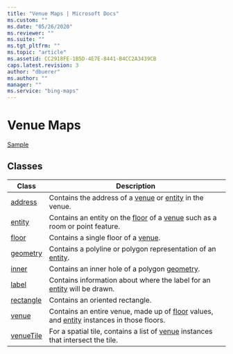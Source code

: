 ```yaml
---
title: "Venue Maps | Microsoft Docs"
ms.custom: ""
ms.date: "05/26/2020"
ms.reviewer: ""
ms.suite: ""
ms.tgt_pltfrm: ""
ms.topic: "article"
ms.assetid: CC2918FE-1B5D-4E7E-8441-B4CC2A3439CB
caps.latest.revision: 3
author: "dbuerer"
ms.author: ""
manager: ""
ms.service: "bing-maps"
---
```

# Venue Maps

[Sample](sample.md)

## Classes

| Class       | Description |
|-------------|-------------|
| [address]   | Contains the address of a [venue] or [entity] in the venue. |
| [entity]    | Contains an entity on the [floor] of a [venue] such as a room or point feature. |
| [floor]     | Contains a single floor of a [venue]. |
| [geometry]  | Contains a polyline or polygon representation of an [entity]. |
| [inner]     | Contains an inner hole of a polygon [geometry]. |
| [label]     | Contains information about where the label for an [entity] will be drawn. |
| [rectangle] | Contains an oriented rectangle. |
| [venue]     | Contains an entire venue, made up of [floor] values, and [entity] instances in those floors. |
| [venueTile] | For a spatial tile, contains a list of [venue] instances that intersect the tile. |

[address]: address.md
[entity]: entity.md
[floor]: floor.md
[geometry]: geometry.md
[inner]: inner.md
[label]: label.md
[rectangle]: rectangle.md
[venue]: venue.md
[venueTile]: venueTile.md
